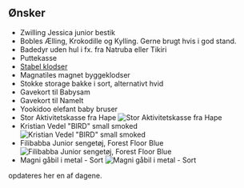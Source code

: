 ## Ønsker
- Zwilling Jessica junior bestik
- Bobles Ælling, Krokodille og Kylling. Gerne brugt hvis i god stand.
- Badedyr uden hul i fx. fra Natruba eller Tikiri
- Puttekasse
- [Stabel klodser](https://www.kids-world.dk/djeco-stabelklodser-10-stk-rainbow-p-216931.html?source=google_shopping&gclid=CjwKCAjw9pGjBhB-EiwAa5jl3BfGHr0ZwK5dgm_BNZ2w3JUMax38h03cDiT7crSjoKqpLDIyNdVX_xoC_T0QAvD_BwE)
- Magnatiles magnet byggeklodser
- Stokke storage bakke i sort, alternativt hvid
- Gavekort til Babysam
- Gavekort til NameIt
- Yookidoo elefant baby bruser
- Stor Aktivitetskasse fra Hape ![Stor Aktivitetskasse fra Hape](https://cdn.shopify.com/s/files/1/0633/9929/7245/products/5922_prod_1_600x.jpg?v=1653699921)
- Kristian Vedel "BIRD" small smoked ![Kristian Vedel "BIRD" small smoked](https://architectmade.com/wp-content/uploads/2019/10/Architectmade-Bird-Small-Smoked-Oak-Kristian-Vedel-shop.png)
- Filibabba Junior sengetøj, Forest Floor Blue ![Filibabba Junior sengetøj, Forest Floor Blue](https://littlehappy.dk/image/cache/catalog/Produktfotos/Scandinavianbabyproducts/forest_floor_blue1-74x74.jpg)
- Magni gåbil i metal - Sort ![Magni gåbil i metal - Sort](https://www.pixizoo.dk/media/catalog/product/cache/image/595x/9df78eab33525d08d6e5fb8d27136e95/2/1/21-77-new-front.jpg)

opdateres her en af dagene.
